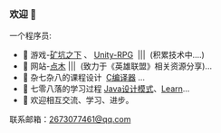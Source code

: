 ### 欢迎 👋
一个程序员:

- 🔭 游戏-[矿坑之下](https://github.com/modty/UnderMine) 、 [Unity-RPG](https://github.com/modty/Unity-rpg) &nbsp;||| &nbsp;(积累技术中....)
- 🌱 网站-[点木](http://modty.top/)&nbsp;||| &nbsp;(致力于《英雄联盟》相关资源分享)...
- 👯 杂七杂八的课程设计 &nbsp;[C编译器](https://github.com/modty/CCompiler) ...
- 🤔 七零八落的学习过程 [Java设计模式](https://github.com/modty/DesignPatterns)、[Learn](https://github.com/modty/Learn)...
- 💬 欢迎相互交流、学习、进步。

联系邮箱：2673077461@qq.com
